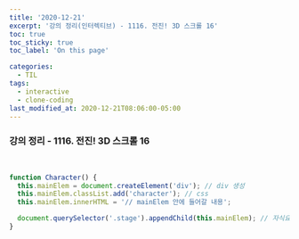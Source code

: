```yaml
---
title: '2020-12-21'
excerpt: '강의 정리(인터렉티브) - 1116. 전진! 3D 스크롤 16'
toc: true
toc_sticky: true
toc_label: 'On this page'

categories:
  - TIL
tags:
  - interactive
  - clone-coding
last_modified_at: 2020-12-21T08:06:00-05:00
---
```


### 강의 정리 - 1116. 전진! 3D 스크롤 16

<br />

```javascript
function Character() {
  this.mainElem = document.createElement('div'); // div 생성
  this.mainElem.classList.add('character'); // css
  this.mainElem.innerHTML = '// mainElem 안에 들어갈 내용';

  document.querySelector('.stage').appendChild(this.mainElem); // 자식요소로 들어감
}
```
